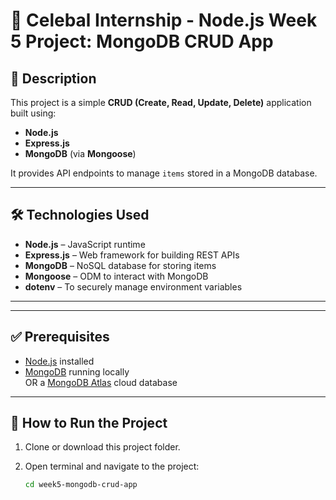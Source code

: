 # 📁 Celebal Internship - Node.js Week 5 Project: MongoDB CRUD App

## 📄 Description

This project is a simple **CRUD (Create, Read, Update, Delete)** application built using:

- **Node.js**
- **Express.js**
- **MongoDB** (via **Mongoose**)

It provides API endpoints to manage `items` stored in a MongoDB database.

---

## 🛠️ Technologies Used

- **Node.js** – JavaScript runtime
- **Express.js** – Web framework for building REST APIs
- **MongoDB** – NoSQL database for storing items
- **Mongoose** – ODM to interact with MongoDB
- **dotenv** – To securely manage environment variables

---

---

## ✅ Prerequisites

- [Node.js](https://nodejs.org) installed
- [MongoDB](https://www.mongodb.com/try/download/community) running locally  
  OR a [MongoDB Atlas](https://www.mongodb.com/cloud/atlas) cloud database

---

## 🚀 How to Run the Project

1. Clone or download this project folder.

2. Open terminal and navigate to the project:
   ```bash
   cd week5-mongodb-crud-app
   ```
